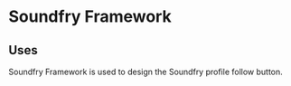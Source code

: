 # Soundfry Framework
## Uses
Soundfry Framework is used to design the Soundfry profile follow button.

